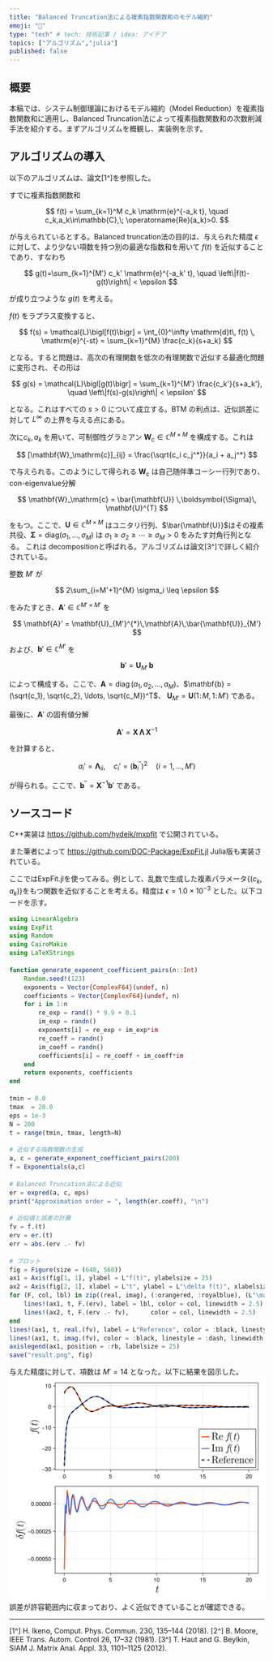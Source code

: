 ```yaml
---
title: "Balanced Truncation法による複素指数関数和のモデル縮約"
emoji: "🍡"
type: "tech" # tech: 技術記事 / idea: アイデア
topics: ["アルゴリズム","julia"]
published: false
---
```


## 概要

本稿では、システム制御理論におけるモデル縮約（Model Reduction）を複素指数関数和に適用し、Balanced Truncation法によって複素指数関数和の次数削減手法を紹介する。まずアルゴリズムを概観し、実装例を示す。


## アルゴリズムの導入

以下のアルゴリズムは、論文[1^]を参照した。

すでに複素指数関数和

$$
f(t) = \sum_{k=1}^M c_k \mathrm{e}^{-a_k t}, \quad c_k,a_k\in\mathbb{C},\; \operatorname{Re}(a_k)>0.
$$

が与えられているとする。Balanced truncation法の目的は、与えられた精度 $\epsilon$ に対して、より少ない項数を持つ別の最適な指数和を用いて $f(t)$ を近似することであり、すなわち

$$
g(t)=\sum_{k=1}^{M'} c_k' \mathrm{e}^{-a_k' t}, 
\quad
\left\|f(t)-g(t)\right\| < \epsilon 
$$

が成り立つような $g(t)$ を考える。

$f(t)$ をラプラス変換すると、

$$
f(s) 
= \mathcal{L}\bigl[f(t)\bigr] 
= \int_{0}^\infty \mathrm{d}t\, f(t) \, \mathrm{e}^{-st} 
= \sum_{k=1}^{M} \frac{c_k}{s+a_k}
$$

となる。すると問題は、高次の有理関数を低次の有理関数で近似する最適化問題に変形され、その形は

$$
g(s)
= \mathcal{L}\bigl[g(t)\bigr] = \sum_{k=1}^{M'} \frac{c_k'}{s+a_k'}, 
\quad
\left\|f(s)-g(s)\right\| < \epsilon'
$$

となる。これはすべての $s > 0$ について成立する。BTM の利点は、近似誤差に対して $L^\infty$ の上界を与える点にある。

次に$c_k,a_k$ を用いて、可制御性グラミアン $\mathbf{W}_\mathrm{c} \in \mathbb{C}^{M\times M}$ を構成する。これは

$$
[\mathbf{W}_\mathrm{c}]_{ij} = \frac{\sqrt{c_i c_j^*}}{a_i + a_j^*}
$$

で与えられる。このようにして得られる $\mathbf{W}_\mathrm{c}$ は自己随伴準コーシー行列であり、con-eigenvalue分解

$$
\mathbf{W}_\mathrm{c} 
= \bar{\mathbf{U}} \,\boldsymbol{\Sigma}\, \mathbf{U}^{T}
$$

をもつ。ここで、$\mathbf{U} \in \mathbb{C}^{M\times M}$ はユニタリ行列、$\bar{\mathbf{U}}$はその複素共役、$\boldsymbol{\Sigma} = \mathrm{diag}(\sigma_1,\dots,\sigma_M)$ は $\sigma_1 \ge \sigma_2 \ge \cdots \ge \sigma_M > 0$ をみたす対角行列となる。 これは decompositionと呼ばれる。アルゴリズムは論文[3^]で詳しく紹介されている。

整数 $M'$ が 

$$
2\sum_{i=M'+1}^{M} \sigma_i \leq \epsilon
$$

をみたすとき、$\mathbf{A}' \in \mathbb{C}^{M'\times M'}$ を

$$
\mathbf{A}' = \mathbf{U}_{M'}^{*}\,\mathbf{A}\,\bar{\mathbf{U}}_{M'}
$$

および、$\mathbf{b}' \in \mathbb{C}^{M'}$ を

$$
\mathbf{b}' = \mathbf{U}_{M'}\,\mathbf{b}
$$

によって構成する。ここで、$\mathbf{A} = \operatorname{diag}(a_1, a_2, \ldots, a_M)$、$\mathbf{b} = (\sqrt{c_1}, \sqrt{c_2}, \ldots, \sqrt{c_M})^T$、 $\mathbf{U}_{M'} = \mathbf{U}(1\!:\!M,\,1\!:\!M')$ である。

最後に、$\mathbf{A}'$ の固有値分解

$$
\mathbf{A}' = \mathbf{X} \,\boldsymbol{\Lambda}\,\mathbf{X}^{-1}
$$

を計算すると、

$$
a_{i}'=\boldsymbol{\Lambda}_{ii}, 
\quad
c_i'=(\mathbf{b}_i^{''})^{2} 
\quad
(i=1, \ldots, M')
$$

が得られる。ここで、$\mathbf{b}^{''} = \mathbf{X}^{-1}\mathbf{b}'$ である。


## ソースコード

C++実装は
https://github.com/hydeik/mxpfit
で公開されている。

また筆者によって
https://github.com/DOC-Package/ExpFit.jl
Julia版も実装されている。

ここではExpFit.jlを使ってみる。例として、乱数で生成した複素パラメータ$\{(c_k,a_k)\}$をもつ関数を近似することを考える。精度は $\epsilon = 1.0\times 10^{-3}$ とした。以下コードを示す。

```julia
using LinearAlgebra
using ExpFit
using Random
using CairoMakie
using LaTeXStrings 

function generate_exponent_coefficient_pairs(n::Int)
    Random.seed!(123)
    exponents = Vector{ComplexF64}(undef, n)
    coefficients = Vector{ComplexF64}(undef, n)
    for i in 1:n
        re_exp = rand() * 9.9 + 0.1
        im_exp = randn()  
        exponents[i] = re_exp + im_exp*im
        re_coeff = randn()
        im_coeff = randn()
        coefficients[i] = re_coeff + im_coeff*im
    end
    return exponents, coefficients
end

tmin = 0.0
tmax  = 20.0      
eps = 1e-3
N = 200
t = range(tmin, tmax, length=N)

# 近似する指数関数の生成
a, c = generate_exponent_coefficient_pairs(200)
f = Exponentials(a,c)

# Balanced Truncation法による近似
er = expred(a, c, eps)
print("Approximation order = ", length(er.coeff), "\n")

# 近似値と誤差の計算
fv = f.(t)
erv = er.(t)
err = abs.(erv .- fv)

# プロット
fig = Figure(size = (640, 560))
ax1 = Axis(fig[1, 1], ylabel = L"f(t)", ylabelsize = 25)
ax2 = Axis(fig[2, 1], xlabel = L"t", ylabel = L"\delta f(t)", xlabelsize = 25, ylabelsize = 25)
for (F, col, lbl) in zip((real, imag), (:orangered, :royalblue), (L"\mathrm{Re} f(t)", L"\mathrm{Im} f(t)"))
    lines!(ax1, t, F.(erv), label = lbl, color = col, linewidth = 2.5)
    lines!(ax2, t, F.(erv .- fv),      color = col, linewidth = 2.5)
end
lines!(ax1, t, real.(fv), label = L"Reference", color = :black, linestyle = :dash, linewidth = 2.5)
lines!(ax1, t, imag.(fv), color = :black, linestyle = :dash, linewidth = 2.5)
axislegend(ax1, position = :rb, labelsize = 25)
save("result.png", fig)
```
与えた精度に対して、項数は $M'=14$ となった。以下に結果を図示した。
![alt text](/images/btm.png)
誤差が許容範囲内に収まっており、よく近似できていることが確認できる。

---

[1^] H. Ikeno, Comput. Phys. Commun. 230, 135–144 (2018).
[2^] B. Moore, IEEE Trans. Autom. Control 26, 17–32 (1981).
[3^] T. Haut and G. Beylkin, SIAM J. Matrix Anal. Appl. 33, 1101–1125 (2012). 




